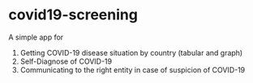# covid19-screening
A simple app for

1. Getting COVID-19 disease situation by country (tabular and graph)
2. Self-Diagnose of COVID-19
3. Communicating to the right entity in case of suspicion of COVID-19
